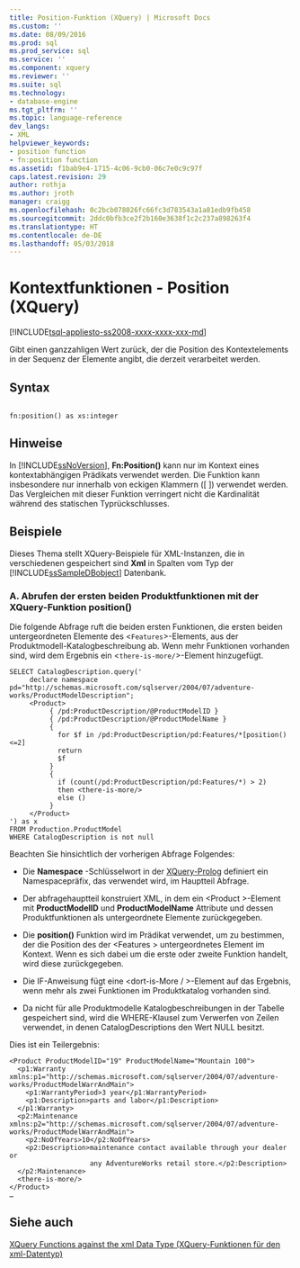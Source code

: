 ```yaml
---
title: Position-Funktion (XQuery) | Microsoft Docs
ms.custom: ''
ms.date: 08/09/2016
ms.prod: sql
ms.prod_service: sql
ms.service: ''
ms.component: xquery
ms.reviewer: ''
ms.suite: sql
ms.technology:
- database-engine
ms.tgt_pltfrm: ''
ms.topic: language-reference
dev_langs:
- XML
helpviewer_keywords:
- position function
- fn:position function
ms.assetid: f1bab9e4-1715-4c06-9cb0-06c7e0c9c97f
caps.latest.revision: 29
author: rothja
ms.author: jroth
manager: craigg
ms.openlocfilehash: 0c2bcb078026fc66fc3d783543a1a81edb9fb458
ms.sourcegitcommit: 2ddc0bfb3ce2f2b160e3638f1c2c237a898263f4
ms.translationtype: HT
ms.contentlocale: de-DE
ms.lasthandoff: 05/03/2018
---
```

# <a name="context-functions---position-xquery"></a>Kontextfunktionen - Position (XQuery)
[!INCLUDE[tsql-appliesto-ss2008-xxxx-xxxx-xxx-md](../includes/tsql-appliesto-ss2008-xxxx-xxxx-xxx-md.md)]

  Gibt einen ganzzahligen Wert zurück, der die Position des Kontextelements in der Sequenz der Elemente angibt, die derzeit verarbeitet werden.  
  
## <a name="syntax"></a>Syntax  
  
```  
  
fn:position() as xs:integer  
```  
  
## <a name="remarks"></a>Hinweise  
 In [!INCLUDE[ssNoVersion](../includes/ssnoversion-md.md)], **Fn:Position()** kann nur im Kontext eines kontextabhängigen Prädikats verwendet werden. Die Funktion kann insbesondere nur innerhalb von eckigen Klammern ([ ]) verwendet werden. Das Vergleichen mit dieser Funktion verringert nicht die Kardinalität während des statischen Typrückschlusses.  
  
## <a name="examples"></a>Beispiele  
 Dieses Thema stellt XQuery-Beispiele für XML-Instanzen, die in verschiedenen gespeichert sind **Xml** in Spalten vom Typ der [!INCLUDE[ssSampleDBobject](../includes/sssampledbobject-md.md)] Datenbank.  
  
### <a name="a-using-the-position-xquery-function-to-retrieve-the-first-two-product-features"></a>A. Abrufen der ersten beiden Produktfunktionen mit der XQuery-Funktion position()  
 Die folgende Abfrage ruft die beiden ersten Funktionen, die ersten beiden untergeordneten Elemente des <`Features`>-Elements, aus der Produktmodell-Katalogbeschreibung ab. Wenn mehr Funktionen vorhanden sind, wird dem Ergebnis ein <`there-is-more/`>-Element hinzugefügt.  
  
```  
SELECT CatalogDescription.query('  
     declare namespace pd="http://schemas.microsoft.com/sqlserver/2004/07/adventure-works/ProductModelDescription";  
     <Product>   
          { /pd:ProductDescription/@ProductModelID }  
          { /pd:ProductDescription/@ProductModelName }   
          {  
            for $f in /pd:ProductDescription/pd:Features/*[position()<=2]  
            return  
            $f   
          }  
          {  
            if (count(/pd:ProductDescription/pd:Features/*) > 2)  
            then <there-is-more/>  
            else ()  
          }   
     </Product>          
') as x  
FROM Production.ProductModel  
WHERE CatalogDescription is not null  
```  
  
 Beachten Sie hinsichtlich der vorherigen Abfrage Folgendes:  
  
-   Die **Namespace** -Schlüsselwort in der [XQuery-Prolog](../xquery/modules-and-prologs-xquery-prolog.md) definiert ein Namespacepräfix, das verwendet wird, im Hauptteil Abfrage.  
  
-   Der abfragehauptteil konstruiert XML, in dem ein \<Product >-Element mit **ProductModelID** und **ProductModelName** Attribute und dessen Produktfunktionen als untergeordnete Elemente zurückgegeben.  
  
-   Die **position()** Funktion wird im Prädikat verwendet, um zu bestimmen, der die Position des der \<Features > untergeordnetes Element im Kontext. Wenn es sich dabei um die erste oder zweite Funktion handelt, wird diese zurückgegeben.  
  
-   Die IF-Anweisung fügt eine \<dort-is-More / >-Element auf das Ergebnis, wenn mehr als zwei Funktionen im Produktkatalog vorhanden sind.  
  
-   Da nicht für alle Produktmodelle Katalogbeschreibungen in der Tabelle gespeichert sind, wird die WHERE-Klausel zum Verwerfen von Zeilen verwendet, in denen CatalogDescriptions den Wert NULL besitzt.  
  
 Dies ist ein Teilergebnis:  
  
```  
<Product ProductModelID="19" ProductModelName="Mountain 100">  
  <p1:Warranty xmlns:p1="http://schemas.microsoft.com/sqlserver/2004/07/adventure-works/ProductModelWarrAndMain">  
    <p1:WarrantyPeriod>3 year</p1:WarrantyPeriod>  
    <p1:Description>parts and labor</p1:Description>  
  </p1:Warranty>  
  <p2:Maintenance xmlns:p2="http://schemas.microsoft.com/sqlserver/2004/07/adventure-works/ProductModelWarrAndMain">  
    <p2:NoOfYears>10</p2:NoOfYears>  
    <p2:Description>maintenance contact available through your dealer or  
                    any AdventureWorks retail store.</p2:Description>  
  </p2:Maintenance>  
  <there-is-more/>  
</Product>   
…  
```  
  
## <a name="see-also"></a>Siehe auch  
 [XQuery Functions against the xml Data Type (XQuery-Funktionen für den xml-Datentyp)](../xquery/xquery-functions-against-the-xml-data-type.md)  
  
  
